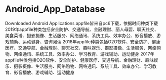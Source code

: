 # Android_App_Database
Downloaded Android Applications
appfile皆来自pc6下载，依据时间种类下载
2019年appfile种类包括安全防护、交通导航、金融理财、丽人母婴、聊天社交、美食菜谱、摄影摄像、生活服务、网络通讯、系统工具、效率办公、影音播放、游戏辅助、运动健身、咨询阅读
2018年appfile种类包括O2O软件、安全防护、健康医疗、交通导航、金融理财、聊天社交、趣味娱乐、摄影摄像、生活服务、网络购物、网络通讯、系统工具、效率办公、学习教育、游戏辅助、运动健身
2017年appfile种类包括O2O软件、安全防护、健康医疗、交通导航、金融理财、趣味娱乐、摄影摄像、生活服务、网络购物、网络通讯、系统工具、效率办公、学习教育、影音播放、游戏辅助、运动健身
